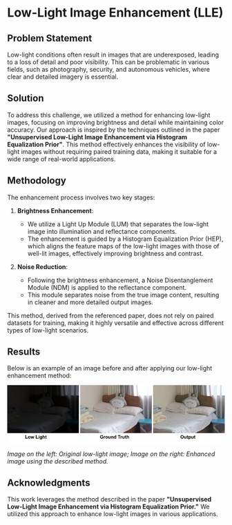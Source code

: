 # Low-Light Image Enhancement (LLE)

## Problem Statement

Low-light conditions often result in images that are underexposed, leading to a loss of detail and poor visibility. This can be problematic in various fields, such as photography, security, and autonomous vehicles, where clear and detailed imagery is essential.

## Solution

To address this challenge, we utilized a method for enhancing low-light images, focusing on improving brightness and detail while maintaining color accuracy. Our approach is inspired by the techniques outlined in the paper **"Unsupervised Low-Light Image Enhancement via Histogram Equalization Prior"**. This method effectively enhances the visibility of low-light images without requiring paired training data, making it suitable for a wide range of real-world applications.

## Methodology

The enhancement process involves two key stages:

1. **Brightness Enhancement**:
   - We utilize a Light Up Module (LUM) that separates the low-light image into illumination and reflectance components.
   - The enhancement is guided by a Histogram Equalization Prior (HEP), which aligns the feature maps of the low-light images with those of well-lit images, effectively improving brightness and contrast.

2. **Noise Reduction**:
   - Following the brightness enhancement, a Noise Disentanglement Module (NDM) is applied to the reflectance component.
   - This module separates noise from the true image content, resulting in cleaner and more detailed output images.

This method, derived from the referenced paper, does not rely on paired datasets for training, making it highly versatile and effective across different types of low-light scenarios.

## Results

Below is an example of an image before and after applying our low-light enhancement method:

![Example of Low-Light Image Enhancement](HEP/assets/output.png)

*Image on the left: Original low-light image; Image on the right: Enhanced image using the described method.*

## Acknowledgments

This work leverages the method described in the paper **"Unsupervised Low-Light Image Enhancement via Histogram Equalization Prior."** We utilized this approach to enhance low-light images in various applications.
